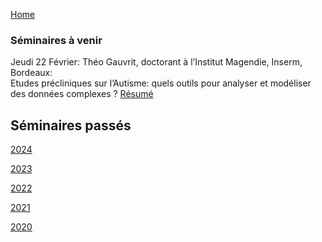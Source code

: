 [Home](../index.md)

### Séminaires à venir

Jeudi 22 Février: Théo Gauvrit, doctorant à l’Institut Magendie, Inserm, Bordeaux:  
Etudes précliniques sur l’Autisme: quels outils pour analyser et modéliser des données complexes ? [Résumé](resumes.md#Gauvrit2024)

## Séminaires passés

[2024](2024.md)

[2023](2023.md)

[2022](2022.md)

[2021](2021.md)

[2020](2020.md)
